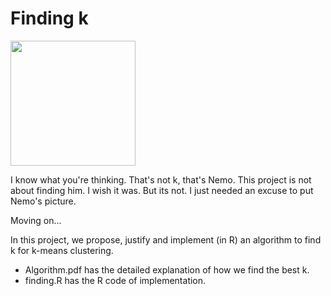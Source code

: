# Finding k
<img src = "https://github.com/ArjunPoddar/Finding_k_for_k-means_Clustering/blob/master/Images/Nemo.jpeg" width="200" height="200" />

I know what you're thinking. That's not k, that's Nemo. This project is not about finding him. I wish it was. But its not. I just needed an excuse to put Nemo's picture.

Moving on...

In this project, we propose, justify and implement (in R) an algorithm to find k for k-means clustering.

  * Algorithm.pdf has the detailed explanation of how we find the best k.
  * finding.R has the R code of implementation.